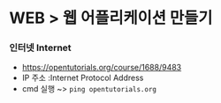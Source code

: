 # WEB > 웹 어플리케이션 만들기

### 인터넷 Internet
- https://opentutorials.org/course/1688/9483
- IP 주소 :Internet Protocol Address
- cmd 실행 ~> `ping opentutorials.org`
